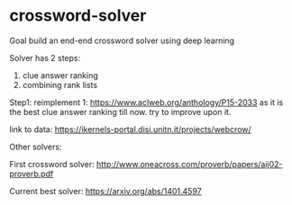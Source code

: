 # crossword-solver
Goal build an end-end crossword solver using deep learning

Solver has 2 steps:

1) clue answer ranking
2) combining rank lists

Step1:
reimplement 1: https://www.aclweb.org/anthology/P15-2033
as it is the best clue answer ranking till now. try to improve upon it.


link to data: https://ikernels-portal.disi.unitn.it/projects/webcrow/





Other solvers:

First crossword solver: http://www.oneacross.com/proverb/papers/aij02-proverb.pdf

Current best solver: https://arxiv.org/abs/1401.4597
